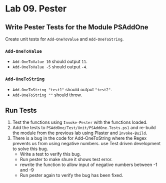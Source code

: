 # Lab 09. Pester

## Write Pester Tests for the Module PSAddOne

Create unit tests for `Add-OneToValue` and `Add-OneToString`.

### `Add-OneToValue`

- `Add-OneToValue 10` should output `11`.
- `Add-OneToValue -5` should output `-4`.

### `Add-OneToString`

- `Add-OneToString "test1"` should output `"test2"`.
- `Add-OneToString ""` should throw.

## Run Tests

1. Test the functions using `Invoke-Pester` with the functions loaded.
2. Add the tests to `PSAddOne/Test/Unit/PSAddOne.Tests.ps1` and re-build the module from the previous lab using Plaster and `Invoke-Build`.
3. There is a bug in the code for Add-OneToString where the Regex prevents us from using negative numbers. use Test driven development to solve this bug.
    - Write a test to verify this bug.
    - Run pester to make shure it shows test error.
    - rewrite the function to allow input of negative numbers between -1 and -9
    - Run pester again to verify the bug has been fixed.
